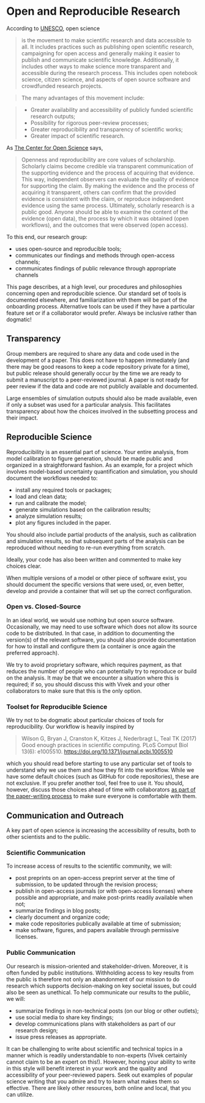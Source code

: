 # Open and Reproducible Research

According to [UNESCO](http://www.unesco.org/new/en/communication-and-information/portals-and-platforms/goap/open-science-movement/), open science

> is the movement to make scientific research and data accessible to all. It includes practices such as publishing open scientific research, campaigning for open access and generally making it easier to publish and communicate scientific knowledge. Additionally, it includes other ways to make science more transparent and accessible during the research process. This includes open notebook science, citizen science, and aspects of open source software and crowdfunded research projects.

> The many advantages of this movement include:

> * Greater availability and accessibility of publicly funded scientific research outputs;  
> * Possibility for rigorous peer-review processes;  
> * Greater reproducibility and transparency of scientific works;  
> * Greater impact of scientific research.

As [The Center for Open Science](https://www.cos.io/) says,

> Openness and reproducibility are core values of scholarship.  Scholarly claims become credible via transparent communication of the supporting evidence and the process of acquiring that evidence.  This way, independent observers can evaluate the quality of evidence for supporting the claim.  By making the evidence and the process of acquiring it transparent, others can confirm that the provided evidence is consistent with the claim, or reproduce independent evidence using the same process.  Ultimately, scholarly research is a public good.  Anyone should be able to examine the content of the evidence (open data), the process by which it was obtained (open workflows), and the outcomes that were observed (open access).

To this end, our research group:  

* uses open-source and reproducible tools;  
* communicates our findings and methods through open-access channels;  
* communicates findings of public relevance through appropriate channels  

This page describes, at a high level, our procedures and philosophies concerning open and reproducible science. Our standard set of tools is documented elsewhere, and familiarization with them will be part of the onboarding process. Alternative tools can be used if they have a particular feature set or if a collaborator would prefer. Always be inclusive rather than dogmatic!

## Transparency

Group members are required to share any data and code used in the development of a paper. This does not have to happen immediately (and there may be good reasons to keep a code repository private for a time), but public release should generally occur by the time we are ready to submit a manuscript to a peer-reviewed journal. A paper is not ready for peer review if the data and code are not publicly available and documented.

Large ensembles of simulation outputs should also be made available, even if only a subset was used for a particular analysis. This facilitates transparency about how the choices involved in the subsetting process and their impact.

## Reproducible Science

Reproducibility is an essential part of science. Your entire analysis, from model calibration to figure generation, should be made public and organized in a straightforward fashion. As an example, for a project which involves model-based uncertainty quantification and simulation, you should document the workflows needed to:

* install any required tools or packages;  
* load and clean data;  
* run and calibrate the model;  
* generate simulations based on the calibration results;  
* analyze simulation results;  
* plot any figures included in the paper.  

You should also include partial products of the analysis, such as calibration and simulation results, so that subsequent parts of the analysis can be reproduced without needing to re-run everything from scratch.

Ideally, your code has also been written and commented to make key choices clear.

When multiple versions of a model or other piece of software exist, you should document the specific versions that were used, or, even better, develop and provide a container that will set up the correct configuration.

### Open vs. Closed-Source

In an ideal world, we would use nothing but open source software. Occasionally, we may need to use software which does not allow its source code to be distributed. In that case, in addition to documenting the version(s) of the relevant software, you should also provide documentation for how to install and configure them (a container is once again the preferred approach).

We try to avoid proprietary software, which requires payment, as that reduces the number of people who can potentially try to reproduce or build on the analysis. It may be that we encounter a situation where this is required; if so, you should discuss this with Vivek and your other collaborators to make sure that this is the only option.

### Toolset for Reproducible Science

We try not to be dogmatic about particular choices of tools for reproducibility. Our workflow is heavily inspired by
> Wilson G, Bryan J, Cranston K, Kitzes J, Nederbragt L, Teal TK (2017) Good enough practices in scientific computing. PLoS Comput Biol 13(6): e1005510. https://doi.org/10.1371/journal.pcbi.1005510

which you should read before starting to use any particular set of tools to understand why we use them and how they fit into the workflow. While we have some default choices (such as GitHub for code repositories), these are not exclusive. If you prefer another tool, feel free to use it. You should, however, discuss those choices ahead of time with collaborators [as part of the paper-writing process](/papers/) to make sure everyone is comfortable with them.

## Communication and Outreach

A key part of open science is increasing the accessibility of results, both to other scientists and to the public.

### Scientific Communication

To increase access of results to the scientific community, we will:

* post preprints on an open-access preprint server at the time of submission, to be updated through the revision process;
* publish in open-access journals (or with open-access licenses) where possible and appropriate, and make post-prints readily available when not;
* summarize findings in blog posts;
* clearly document and organize code;
* make code repositories publically available at time of submission;
* make software, figures, and papers available through permissive licenses.

### Public Communication

Our research is mission-oriented and stakeholder-driven. Moreover, it is often funded by public institutions. Withholding access to key results from the public is therefore not only an abandonment of our mission to do research which supports decision-making on key societal issues, but could also be seen as unethical. To help communicate our results to the public, we will:

* summarize findings in non-technical posts (on our blog or other outlets);
* use social media to share key findings;
* develop communications plans with stakeholders as part of our research design;
* issue press releases as appropriate.

It can be challenging to write about scientific and technical topics in a manner which is readily understandable to non-experts (Vivek certainly cannot claim to be an expert on this!). However, honing your ability to write in this style will benefit interest in your work and the quality and accessibility of your peer-reviewed papers. Seek out examples of popular science writing that you admire and try to learn what makes them so effective. There are likely other resources, both online and local, that you can utilize.
